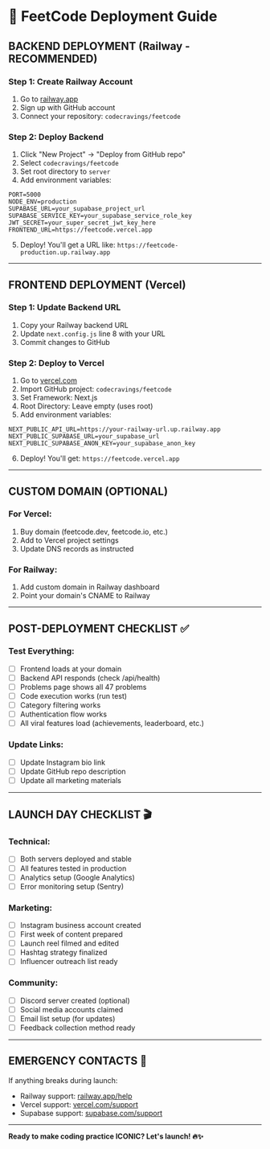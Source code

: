# 🚀 FeetCode Deployment Guide

## **BACKEND DEPLOYMENT (Railway - RECOMMENDED)**

### **Step 1: Create Railway Account**
1. Go to [railway.app](https://railway.app)
2. Sign up with GitHub account
3. Connect your repository: `codecravings/feetcode`

### **Step 2: Deploy Backend**
1. Click "New Project" → "Deploy from GitHub repo"
2. Select `codecravings/feetcode`
3. Set root directory to `server`
4. Add environment variables:

```env
PORT=5000
NODE_ENV=production
SUPABASE_URL=your_supabase_project_url
SUPABASE_SERVICE_KEY=your_supabase_service_role_key  
JWT_SECRET=your_super_secret_jwt_key_here
FRONTEND_URL=https://feetcode.vercel.app
```

5. Deploy! You'll get a URL like: `https://feetcode-production.up.railway.app`

---

## **FRONTEND DEPLOYMENT (Vercel)**

### **Step 1: Update Backend URL**
1. Copy your Railway backend URL
2. Update `next.config.js` line 8 with your URL
3. Commit changes to GitHub

### **Step 2: Deploy to Vercel**
1. Go to [vercel.com](https://vercel.com)
2. Import GitHub project: `codecravings/feetcode`
3. Set Framework: Next.js
4. Root Directory: Leave empty (uses root)
5. Add environment variables:

```env
NEXT_PUBLIC_API_URL=https://your-railway-url.up.railway.app
NEXT_PUBLIC_SUPABASE_URL=your_supabase_url
NEXT_PUBLIC_SUPABASE_ANON_KEY=your_supabase_anon_key
```

6. Deploy! You'll get: `https://feetcode.vercel.app`

---

## **CUSTOM DOMAIN (OPTIONAL)**

### **For Vercel:**
1. Buy domain (feetcode.dev, feetcode.io, etc.)
2. Add to Vercel project settings
3. Update DNS records as instructed

### **For Railway:**
1. Add custom domain in Railway dashboard
2. Point your domain's CNAME to Railway

---

## **POST-DEPLOYMENT CHECKLIST** ✅

### **Test Everything:**
- [ ] Frontend loads at your domain
- [ ] Backend API responds (check /api/health)
- [ ] Problems page shows all 47 problems
- [ ] Code execution works (run test)
- [ ] Category filtering works
- [ ] Authentication flow works
- [ ] All viral features load (achievements, leaderboard, etc.)

### **Update Links:**
- [ ] Update Instagram bio link
- [ ] Update GitHub repo description
- [ ] Update all marketing materials

---

## **LAUNCH DAY CHECKLIST** 🎬

### **Technical:**
- [ ] Both servers deployed and stable
- [ ] All features tested in production
- [ ] Analytics setup (Google Analytics)
- [ ] Error monitoring setup (Sentry)

### **Marketing:**
- [ ] Instagram business account created
- [ ] First week of content prepared
- [ ] Launch reel filmed and edited
- [ ] Hashtag strategy finalized
- [ ] Influencer outreach list ready

### **Community:**
- [ ] Discord server created (optional)
- [ ] Social media accounts claimed
- [ ] Email list setup (for updates)
- [ ] Feedback collection method ready

---

## **EMERGENCY CONTACTS** 🚨

If anything breaks during launch:
- Railway support: [railway.app/help](https://railway.app/help)
- Vercel support: [vercel.com/support](https://vercel.com/support)
- Supabase support: [supabase.com/support](https://supabase.com/support)

---

**Ready to make coding practice ICONIC? Let's launch! 🔥✨**